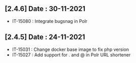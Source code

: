 
## [2.4.6] Date : 30-11-2021

- IT-15080 : Integrate bugsnag in Polr

## [2.4.5] Date : 24-11-2021

- IT-15031 : Change docker base image to fix php version
- IT-15027 : Add support for . and @ in Polr URL shortener